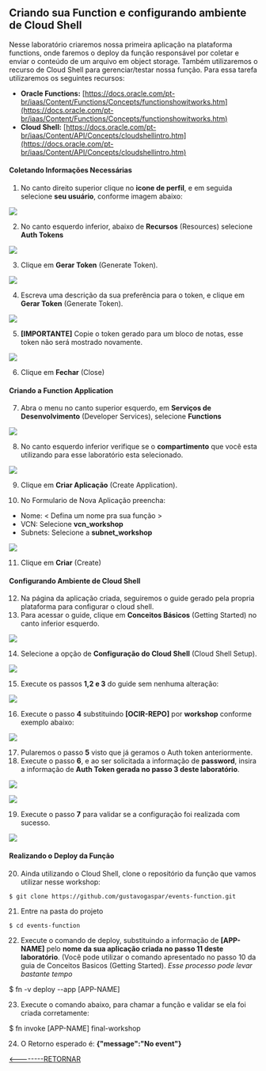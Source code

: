 ﻿## Criando sua Function e configurando ambiente de Cloud Shell

 Nesse laboratório criaremos nossa primeira aplicação na plataforma functions, onde faremos o deploy da função responsável por coletar e enviar o conteúdo de um arquivo em object storage. Também utilizaremos o recurso de Cloud Shell para gerenciar/testar nossa função.
 Para essa tarefa utilizaremos os seguintes recursos:
 
 - **Oracle Functions:** [https://docs.oracle.com/pt-br/iaas/Content/Functions/Concepts/functionshowitworks.htm](https://docs.oracle.com/pt-br/iaas/Content/Functions/Concepts/functionshowitworks.htm)
 - **Cloud Shell:** [https://docs.oracle.com/pt-br/iaas/Content/API/Concepts/cloudshellintro.htm](https://docs.oracle.com/pt-br/iaas/Content/API/Concepts/cloudshellintro.htm)
 

#### Coletando Informações Necessárias
1. No canto direito superior clique no **icone de perfil**, e em seguida selecione **seu usuário**, conforme imagem abaixo:

![](./IMG/001-LAB2.PNG)

2. No canto esquerdo inferior, abaixo de **Recursos** (Resources) selecione **Auth Tokens**

![](./IMG/002-LAB2.PNG)

3. Clique em **Gerar Token** (Generate Token).

![](./IMG/003-LAB2.PNG)

4. Escreva uma descrição da sua preferência para o token, e clique em **Gerar Token** (Generate Token).

![](./IMG/004-LAB2.PNG)

5. **[IMPORTANTE]** Copie o token gerado para um bloco de notas, esse token não será mostrado novamente.

![](./IMG/005-LAB2.PNG)

6. Clique em **Fechar** (Close)

#### Criando a Function Application
7. Abra o menu no canto superior esquerdo, em **Serviços de Desenvolvimento** (Developer Services), selecione **Functions**

![](./IMG/006-LAB2.PNG)

8. No canto esquerdo inferior verifique se o **compartimento** que você esta utilizando para esse laboratório esta selecionado.

![](./IMG/007-LAB2.PNG)

9. Clique em **Criar Aplicação** (Create Application).

10. No Formulario de Nova Aplicação preencha:
- Nome: < Defina um nome pra sua função >
- VCN: Selecione **vcn_workshop**
- Subnets: Selecione a **subnet_workshop**

![](./IMG/008-LAB2.PNG)

11. Clique em **Criar** (Create)
####  Configurando Ambiente de Cloud Shell
12. Na página da aplicação criada, seguiremos o guide gerado pela propria plataforma para configurar o cloud shell.
13. Para acessar o guide, clique em **Conceitos Básicos** (Getting Started) no canto inferior esquerdo.

![](./IMG/009-LAB2.PNG)

14. Selecione a opção de **Configuração do Cloud Shell** (Cloud Shell Setup).

![](./IMG/010-LAB2.PNG)

15. Execute os passos **1,2 e 3** do guide sem nenhuma alteração:

![](./IMG/011-LAB2.PNG)

16. Execute o passo **4** substituindo **[OCIR-REPO]** por **workshop** conforme exemplo abaixo:

![](./IMG/012-LAB2.PNG)

17. Pularemos o passo **5** visto que já geramos o Auth token anteriormente.
18. Execute o passo **6**, e ao ser solicitada a informação de **password**, insira a informação de **Auth Token gerada no passo 3 deste laboratório**.

![](./IMG/013-LAB2.PNG)

![](./IMG/014-LAB2.PNG)

19. Execute o passo **7** para validar se a configuração foi realizada com sucesso.

![](./IMG/015-LAB2.PNG)

####  Realizando o Deploy da Função
 20. Ainda utilizando o Cloud Shell, clone o repositório da função que vamos utilizar nesse workshop:
 

    $ git clone https://github.com/gustavogaspar/events-function.git

 21. Entre na pasta do projeto
 

    $ cd events-function

22. Execute o comando de deploy, substituindo a informação de **[APP-NAME]** pelo **nome da sua aplicação criada no passo 11 deste laboratório**. (Você pode utilizar o comando apresentado no passo 10 da guia de Conceitos Basicos (Getting Started). _Esse processo pode levar bastante tempo_

   $  fn -v deploy --app [APP-NAME]


23. Execute o comando abaixo, para chamar a função e validar se ela foi criada corretamente: 

   $ fn invoke [APP-NAME] final-workshop

24. O Retorno esperado é: **{"message":"No event"}**

[<--------RETORNAR](../README.md)










